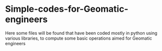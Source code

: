# Simple-codes-for-Geomatic-engineers
Here some files will be found that have been coded mostly in python using various libraries, to compute some basic operations aimed for Geomatic engineers
